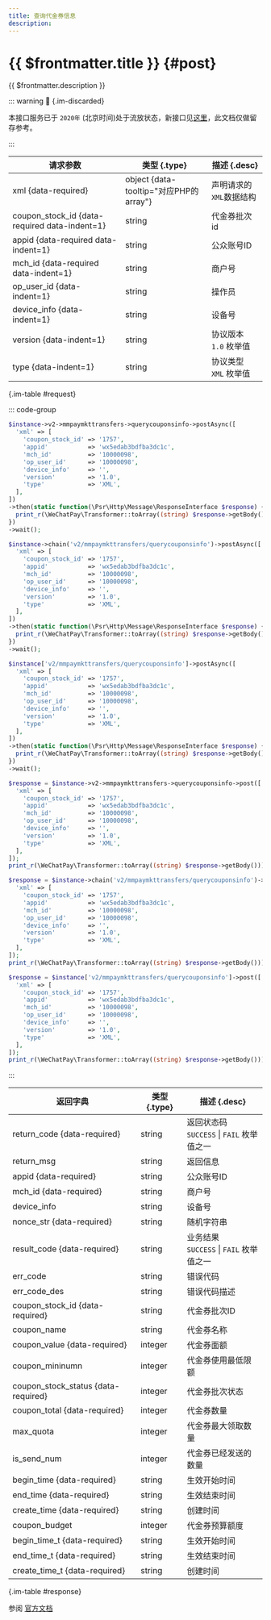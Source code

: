 ```yaml
---
title: 查询代金券信息
description: 
---
```


# {{ $frontmatter.title }} {#post}

{{ $frontmatter.description }}

::: warning :jack_o_lantern: {.im-discarded}

本接口服务已于 `2020年` (北京时间)处于流放状态，新接口见[这里](/openapi/v3/marketing/favor/users/{openid}/coupons/{coupon_id})，此文档仅做留存参考。

:::

| 请求参数 | 类型 {.type} | 描述 {.desc}
| --- | --- | ---
| xml {data-required} | object {data-tooltip="对应PHP的array"} | 声明请求的`XML`数据结构
| coupon_stock_id {data-required data-indent=1} | string | 代金券批次id
| appid {data-required data-indent=1} | string | 公众账号ID
| mch_id {data-required data-indent=1} | string | 商户号
| op_user_id {data-indent=1} | string | 操作员
| device_info {data-indent=1} | string | 设备号
| version {data-indent=1} | string | 协议版本<br/>`1.0` 枚举值
| type {data-indent=1} | string | 协议类型<br/>`XML` 枚举值

{.im-table #request}

::: code-group

```php [异步纯链式]
$instance->v2->mmpaymkttransfers->querycouponsinfo->postAsync([
  'xml' => [
    'coupon_stock_id' => '1757',
    'appid'           => 'wx5edab3bdfba3dc1c',
    'mch_id'          => '10000098',
    'op_user_id'      => '10000098',
    'device_info'     => '',
    'version'         => '1.0',
    'type'            => 'XML',
  ],
])
->then(static function(\Psr\Http\Message\ResponseInterface $response) {
  print_r(\WeChatPay\Transformer::toArray((string) $response->getBody()));
})
->wait();
```

```php [异步声明式]
$instance->chain('v2/mmpaymkttransfers/querycouponsinfo')->postAsync([
  'xml' => [
    'coupon_stock_id' => '1757',
    'appid'           => 'wx5edab3bdfba3dc1c',
    'mch_id'          => '10000098',
    'op_user_id'      => '10000098',
    'device_info'     => '',
    'version'         => '1.0',
    'type'            => 'XML',
  ],
])
->then(static function(\Psr\Http\Message\ResponseInterface $response) {
  print_r(\WeChatPay\Transformer::toArray((string) $response->getBody()));
})
->wait();
```

```php [异步属性式]
$instance['v2/mmpaymkttransfers/querycouponsinfo']->postAsync([
  'xml' => [
    'coupon_stock_id' => '1757',
    'appid'           => 'wx5edab3bdfba3dc1c',
    'mch_id'          => '10000098',
    'op_user_id'      => '10000098',
    'device_info'     => '',
    'version'         => '1.0',
    'type'            => 'XML',
  ],
])
->then(static function(\Psr\Http\Message\ResponseInterface $response) {
  print_r(\WeChatPay\Transformer::toArray((string) $response->getBody()));
})
->wait();
```

```php [同步纯链式]
$response = $instance->v2->mmpaymkttransfers->querycouponsinfo->post([
  'xml' => [
    'coupon_stock_id' => '1757',
    'appid'           => 'wx5edab3bdfba3dc1c',
    'mch_id'          => '10000098',
    'op_user_id'      => '10000098',
    'device_info'     => '',
    'version'         => '1.0',
    'type'            => 'XML',
  ],
]);
print_r(\WeChatPay\Transformer::toArray((string) $response->getBody()));
```

```php [同步声明式]
$response = $instance->chain('v2/mmpaymkttransfers/querycouponsinfo')->post([
  'xml' => [
    'coupon_stock_id' => '1757',
    'appid'           => 'wx5edab3bdfba3dc1c',
    'mch_id'          => '10000098',
    'op_user_id'      => '10000098',
    'device_info'     => '',
    'version'         => '1.0',
    'type'            => 'XML',
  ],
]);
print_r(\WeChatPay\Transformer::toArray((string) $response->getBody()));
```

```php [同步属性式]
$response = $instance['v2/mmpaymkttransfers/querycouponsinfo']->post([
  'xml' => [
    'coupon_stock_id' => '1757',
    'appid'           => 'wx5edab3bdfba3dc1c',
    'mch_id'          => '10000098',
    'op_user_id'      => '10000098',
    'device_info'     => '',
    'version'         => '1.0',
    'type'            => 'XML',
  ],
]);
print_r(\WeChatPay\Transformer::toArray((string) $response->getBody()));
```

:::

| 返回字典 | 类型 {.type} | 描述 {.desc}
| --- | --- | ---
| return_code {data-required} | string | 返回状态码<br/>`SUCCESS` \| `FAIL` 枚举值之一
| return_msg | string | 返回信息
| appid {data-required} | string | 公众账号ID
| mch_id {data-required} | string | 商户号
| device_info | string | 设备号
| nonce_str {data-required} | string | 随机字符串
| result_code {data-required} | string | 业务结果<br/>`SUCCESS` \| `FAIL` 枚举值之一
| err_code | string | 错误代码
| err_code_des | string | 错误代码描述
| coupon_stock_id {data-required} | string | 代金券批次ID
| coupon_name | string | 代金券名称
| coupon_value {data-required} | integer | 代金券面额
| coupon_mininumn | integer | 代金券使用最低限额
| coupon_stock_status {data-required} | integer | 代金券批次状态
| coupon_total {data-required} | integer | 代金券数量
| max_quota | integer | 代金券最大领取数量
| is_send_num | integer | 代金券已经发送的数量
| begin_time {data-required} | string | 生效开始时间
| end_time {data-required} | string | 生效结束时间
| create_time {data-required} | string | 创建时间
| coupon_budget | integer | 代金券预算额度
| begin_time_t {data-required} | string | 生效开始时间
| end_time_t {data-required} | string | 生效结束时间
| create_time_t {data-required} | string | 创建时间

{.im-table #response}

参阅 [官方文档](https://pay.weixin.qq.com/wiki/doc/api/tools/sp_coupon.php?chapter=12_5&index=6)
